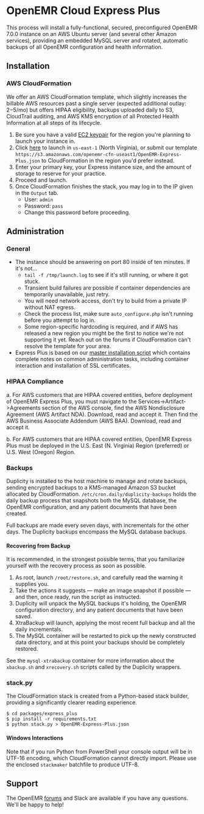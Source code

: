 # OpenEMR Cloud Express Plus

This process will install a fully-functional, secured, preconfigured OpenEMR 7.0.0 instance on an AWS Ubuntu server (and several other Amazon services), providing an embedded MySQL server and rotated, automatic backups of all OpenEMR configuration and health information.

## Installation

### AWS CloudFormation

We offer an AWS CloudFormation template, which slightly increases the billable AWS resources past a single server (expected additional outlay: $2-$5/mo) but offers HIPAA eligibility, backups uploaded daily to S3, CloudTrail auditing, and AWS KMS encryption of all Protected Health Information at all steps of its lifecycle.

1. Be sure you have a valid [EC2 keypair](https://docs.aws.amazon.com/AWSEC2/latest/UserGuide/ec2-key-pairs.html) for the region you're planning to launch your instance in.
2. Click [here](https://console.aws.amazon.com/cloudformation/home?region=us-east-1#/stacks/new?stackName=OpenEMR&templateURL=https://s3.amazonaws.com/openemr-cfn-useast1/OpenEMR-Express-Plus.json) to launch in `us-east-1` (North Virginia), or submit our template `https://s3.amazonaws.com/openemr-cfn-useast1/OpenEMR-Express-Plus.json` to CloudFormation in the region you'd prefer instead.   
3. Enter your primary key, your Express instance size, and the amount of storage to reserve for your practice.
4. Proceed and launch.
5. Once CloudFormation finishes the stack, you may log in to the IP given in the ``Output`` tab.
   * User: `admin`
   * Password: `pass`
   * Change this password before proceeding.

## Administration

### General

* The instance should be answering on port 80 inside of ten minutes. If it's not...
  * `tail -f /tmp/launch.log` to see if it's still running, or where it got stuck.
  * Transient build failures are possible if container dependencies are temporarily unavailable, just retry.
  * You will need network access, don't try to build from a private IP without NAT egress.
  * Check the process list, make sure `auto_configure.php` isn't running before you attempt to log in.
  * Some region-specific hardcoding is required, and if AWS has released a new region you might be the first to notice we're not supporting it yet. Reach out on the forums if CloudFormation can't resolve the template for your area.
* Express Plus is based on our [master installation script](../lightsail) which contains complete notes on common administration tasks, including container interaction and installation of SSL certificates.

### HIPAA Compliance

a. For AWS customers that are HIPAA covered entities, before deployment of OpenEMR Express Plus, you must navigate to the Services->Artifact->Agreements section of the AWS console, find the AWS Nondisclosure Agreement (AWS Artifact NDA).  Download, read and accept it.  Then find the AWS Business Associate Addendum (AWS BAA).  Download, read and accept it.

b. For AWS customers that are HIPAA covered entities, OpenEMR Express Plus must be deployed in the U.S. East (N. Virginia) Region (preferred) or U.S. West (Oregon) Region.

### Backups

Duplicity is installed to the host machine to manage and rotate backups, sending encrypted backups to a KMS-managed Amazon S3 bucket allocated by CloudFormation. `/etc/cron.daily/duplicity-backups` holds the daily backup process that snapshots both the MySQL database, the OpenEMR configuration, and any patient documents that have been created.

Full backups are made every seven days, with incrementals for the other days. The Duplicity backups encompass the MySQL database backups.

#### Recovering from Backup

It is recommended, in the strongest possible terms, that you familiarize yourself with the recovery process as soon as possible.

1. As root, launch `/root/restore.sh`, and carefully read the warning it supplies you.
2. Take the actions it suggests &mdash; make an image snapshot if possible &mdash; and then, once ready, run the script as instructed.
3. Duplicity will unpack the MySQL backups it's holding, the OpenEMR configuration directory, and any patient documents that have been saved.
4. XtraBackup will launch, applying the most recent full backup and all the daily incrementals.
5. The MySQL container will be restarted to pick up the newly constructed data directory, and at this point your backups should be completely restored.

See the `mysql-xtrabackup` container for more information about the `xbackup.sh` and `xrecovery.sh` scripts called by the Duplicity wrappers.

### stack.py

The CloudFormation stack is created from a Python-based stack builder, providing a significantly clearer reading experience.

```
$ cd packages/express_plus
$ pip install -r requirements.txt
$ python stack.py > OpenEMR-Express-Plus.json
```

#### Windows Interactions

Note that if you run Python from PowerShell your console output will be in UTF-16 encoding, which CloudFormation cannot directly import. Please use the enclosed `stackmaker` batchfile to produce UTF-8.
## Support

The OpenEMR [forums](https://community.open-emr.org/) and Slack are available if you have any questions. We'll be happy to help!
